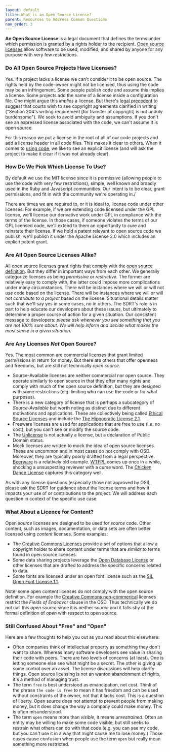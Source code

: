 ```yaml
---
layout: default
title: What is an Open Source License?
parent: Resources to Address Common Questions
nav_order: 3
---
```


**An Open Source License** is a legal document that defines the terms under which permission is granted by a rights holder to the recipient. [Open source licenses](https://opensource.org/licenses) allow software to be used, modified, and shared by anyone for any purpose with very few restrictions.

### Do All Open Source Projects Have Licenses?

Yes. If a project lacks a license we can't consider it to be open source. The rights held by the code-owner might not be licensed, thus using the code may be an infringement. Some people publish code and assume this implies a license. Some projects add the name of a license inside a configuration file. One might argue this _implies_ a license. But there's [legal precedent](https://h2o.law.harvard.edu/cases/4070#r[7]) to suggest that courts wish to see copyright agreements clarified in writing ("Section 204's writing requirement [for transfer of copyright] is not unduly burdensome"). We seek to avoid ambiguity and assumptions. If you don't see an expressed license associated with the code, we can't assume it is open source.

For this reason we put a license in the root of all of our code projects and add a license header in all code files. This makes it clear to others. When it comes to [using code](https://tech.powerhrg.com/oss-guide/docs/using/using.html#the-open-source-license), we like to see an explicit license (and will ask the project to make it clear if it was not already clear).

### How Do We Pick Which License To Use?

By default we use the MIT license since it is permissive (allowing people to use the code with very few restrictions), simple, well known and broadly used in the Ruby and Javascript communities. Our intent is to be clear, grant permissions, and fit in with the community we're operating in./

There are times we are required to, or it is ideal to, license code under other licenses. For example, if we are extending code licensed under the GPL license, we'll license our derivative work under GPL in compliance with the terms of the license. In those cases, if someone violates the terms of our GPL licensed code, we'll extend to them an opportunity to cure and reinstate their license. If we hold a patent relevant to open source code we publish, we'll publish it under the Apache License 2.0 which includes an explicit patent grant.

### Are All Open Source Licenses Alike?

All open source licenses grant rights that comply with the [open source definition](https://opensource.org/osd). But they differ in important ways from each other. We generally categorize licenses as being _permissive_ or _restrictive_. The former are relatively easy to comply with, the latter could impose more complications under many circumstances. There will be instances where we will or will not _use_ code based on the license. There will be instances where we will or will not _contribute to a project_ based on the license. Situational details matter such that we'll say yes in some cases, no in others. The SDRT's role is in part to help educate our developers about these issues, but ultimately to determine a proper course of action for a given situation. Our consistent message to developers: *please ask whenever you see something that you are not 100% sure about. We will help inform and decide what makes the most sense in a given situation.*

### Are Any Licenses _Not_ Open Source?

Yes. The most common are commercial licenses that grant limited permissions in return for money. But there are others that offer openness and freedoms, but are still not technically _open source_.

* Source-Available licenses are neither commercial nor open source. They operate similarly to open source in that they offer many rights and comply with much of the open source definition, but they are designed with some restrictions (e.g. limiting who can use the code or for what purposes).
* There is a new category of license that is perhaps a subcategory of _Source-Available_ but worth noting as distinct due to different motivations and applications. These are collectively being called [Ethical Source Licenses](https://ethicalsource.dev/licenses/) and include the [The Hippocratic License 2.1](https://firstdonoharm.dev/).
* Freeware licenses are used for applications that are free to use (i.e. no cost), but you can't see or modify the source code.
* The [Unlicense](https://unlicense.org/) is not actually a license, but a declaration of Public Domain status.
* Mock licenses are written to mock the idea of open source licenses. These are uncommon and in most cases do not comply with OSD. Moreover, they are typically poorly drafted from a legal perspective. [Beerware](https://fedoraproject.org/wiki/Licensing/Beerware) is a relatively old example. [WTFPL](http://www.wtfpl.net/) comes up once in a while, shocking a unsuspecting reviewer with a curse word. The [Chicken Dance License](https://github.com/supertunaman/cdl) captures this category well.

As with any license questions (especially those not approved by OSI), please ask the SDRT for guidance about the license terms and how it impacts your use of or contributions to the project. We will address each question in context of the specific use case.

### What About a Licence for Content?

Open _source_ licenses are designed to be used for _source_ code. Other content, such as images, documentation, or data sets are often better licensed using _content_ licenses. Some examples:

* The [Creative Commons Licenses](https://creativecommons.org/licenses/) provide a set of options that allow a copyright holder to share content under terms that are _similar_ to terms found in open source licenses.
* Some data sharing projects leverage the [Open Database License](https://opendatacommons.org/licenses/odbl/index.html) or other licenses that are drafted to address the specific concerns related to data.
* Some fonts are licensed under an open font license such as the [SIL Open Font License 1.1](https://opensource.org/licenses/OFL-1.1).

Note: some open content licenses do not comply with the open source definition. For example the [Creative Commons non-commerical](https://creativecommons.org/licenses/by-nc/4.0/) licenses restrict the _Fields of Endeavor_ clause in the OSD. Thus technically we do not call this _open source_ since it is neither _source_ and it falls shy of the formal definition of _open_ with respect to open source.

### Still Confused About "Free" and "Open"

Here are a few thoughts to help you out as you read about this elsewhere:

* Often companies think of intellectual property as something they don't want to share. Whereas many software developers see value in sharing their code with peers. There are two levels of concerns (at least). One is letting someone else see what might be a secret. The other is giving up some control over an asset. The license discussions will help clarify things. Open source licensing is not an wanton abandonment of rights, it's a method of managing trust.
* The term `free` is best understood as emancipation, not cost. Think of the phrase `the code is free` to mean it has freedom and can be used without constraints of the owner, not that it lacks cost. This is a question of liberty. Open source does not attempt to prevent people from making money, but it does change the way a company could make money. This is often misunderstood.
* The term `open` means more than _visible_, it means _unrestrained_. Often an entity may be willing to make some code visible, but still seeks to restrain what others can do with that code (e.g. you can see my code, but you can't use it in a way that might cause me to lose money.) Those cases cause confusion when people use the term `open` but really mean something more restricted.
